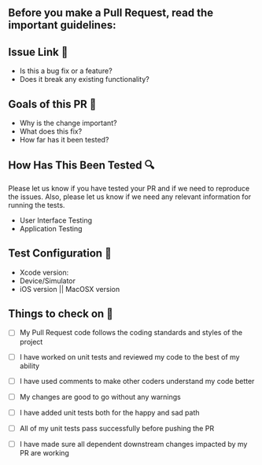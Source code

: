 
## Before you make a Pull Request, read the important guidelines:

## Issue Link :link:
 <ul>
   <li> Is this a bug fix or a feature? </li>
   <li> Does it break any existing functionality?</li>
</ul>

## Goals of this PR :tada:
 <ul>
   <li> Why is the change important? </li>
   <li> What does this fix? </li>
   <li> How far has it been tested? </li>
 </ul>
 
## How Has This Been Tested :mag:

Please let us know if you have tested your PR and if we need to reproduce the issues. Also, please let us know if we need any relevant information for running the tests.

<ul>
 <li> User Interface Testing </li>
 <li> Application Testing </li>
</ul>

## Test Configuration :space_invader:

<ul>
 <li> Xcode version: </li>
 <li> Device/Simulator </li>
 <li> iOS version || MacOSX version</li>
</ul>

## Things to check on :dart:


 - [ ] My Pull Request code follows the coding standards and styles of the project 
 - [ ] I have worked on unit tests and reviewed my code to the best of my ability 
 - [ ] I have used comments to make other coders understand my code better 
 - [ ] My changes are good to go without any warnings 
 - [ ] I have added unit tests both for the happy and sad path 
 - [ ] All of my unit tests pass successfully before pushing the PR 
 - [ ] I have made sure all dependent downstream changes impacted by my PR are working 


  
